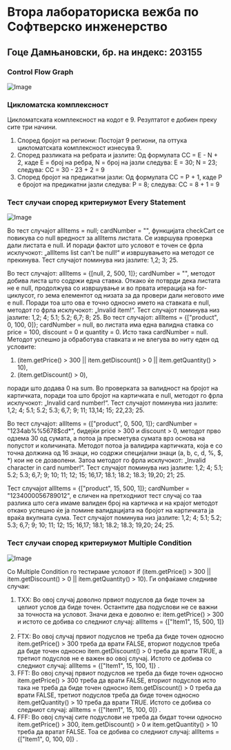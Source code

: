 # Втора лабораториска вежба по Софтверско инженерство
## Гоце Дамњановски, бр. на индекс: 203155
### Control Flow Graph
![Image](https://github.com/user-attachments/assets/007b9b7e-aa7b-4c50-a12a-b466ea00b773)
### Цикломатска комплексност
Цикломатската комплексност на кодот е 9. Резултатот е добиен преку сите три начини.
1. Според бројот на региони: Постојат 9 региони, па оттука цикломатската комплексност изнесува 9.
2. Според разликата на ребрата и јазлите: Од формулата CC = E - N + 2, каде E = број на ребра, N = број на јазли следува:
Е = 30; N = 23; следува: CC = 30 - 23 + 2 = 9
3. Според бројот на предикатни јазли: Од формулата CC = P + 1, каде P е бројот на предикатни јазли следува:
P = 8; следува: CC = 8 + 1 = 9
### Тест случаи според критериумот Every Statement
![Image](https://github.com/user-attachments/assets/800cf4cf-8e0a-425f-a626-d742fe487b4c)

Во тест случајот allItems = null; cardNumber = "", функцијата checkCart се повикува со null вредност за allItems листата. Се извршува проверка дали листата е null. И поради фактот што условот е точен се фрла исклучокот: „allItems list can't be null!“ и извршувањето на методот се прекинува. Тест случајот поминува низ јазлите: 1,2; 3; 25.

Во тест случајот: allItems = {[null, 2, 500, 1]}; cardNumber = "", методот добива листа што содржи една ставка. Откако ќе потврди дека листата не е null, продолжува со извршување и во првата итерација на for-циклусот, го зема елементот од низата за да провери дали неговото име е null. Поради тоа што ова е точно односно името на ставката е null, методот го фрла исклучокот: „Invalid item!“. Тест случајот поминува низ јазлите: 1,2; 4; 5.1; 5.2; 6,7; 8; 25.
Во тест случајот: allItems = {["product", 0, 100, 0]}; cardNumber = null, во листата има една валидна ставка со price = 100, discount = 0 и quantity = 0. Исто така cardNumber = null. Методот успешно ја обработува ставката и не влегува во ниту еден од условите: 
1.	(item.getPrice() > 300 || item.getDiscount() > 0 || item.getQuantity() > 10),
2.	(item.getDiscount() > 0),

поради што додава 0 на sum. Во проверката за валидност на бројот на картичката, поради тоа што бројот на картичката е null, методот го фрла исклучокот: „Invalid card number!“. Тест случајот поминува низ јазлите: 1,2; 4; 5.1; 5.2; 5.3; 6,7; 9; 11; 13,14; 15; 22,23; 25.

Во тест случајот: allItems = {["product", 0, 500, 1]}; cardNumber = "1234ab%%5678$cd*", бидејќи price > 300 и discount > 0, методот прво одзема 30 од сумата, а потоа ја пресметува сумата врз основа на попустот и количината. Методот потоа ја валидира картичката, која е со точна должина од 16 знаци, но содржи специјални знаци (a, b, c, d, %, $, *) кои не се дозволени. Затоа методот го фрла исклучокот: „Invalid character in card number!“. Тест случајот поминува низ јазлите: 1,2; 4; 5.1; 5.2; 5.3; 6,7; 9; 10; 11; 12; 15; 16,17; 18.1; 18.2; 18.3; 19,20; 21; 25.

Тест случајот allItems = {["product", 15, 500, 1]}; cardNumber = "1234000056789012", е сличен на претходниот тест случај со таа разлика што сега имаме валиден број на картичка и на крајот методот откако успешно ќе ја помине валидацијата на бројот на картичката ја враќа вкупната сума. Тест случајот поминува низ јазлите: 1,2; 4; 5.1; 5.2; 5.3; 6,7; 9; 10; 11; 12; 15; 16,17; 18.1; 18.2; 18.3; 19,20; 24; 25.
### Тест случаи според критериумот Multiple Condition
![Image](https://github.com/user-attachments/assets/b058ec89-980f-4efe-bb66-a21648bd55f7)

Со Multiple Condition го тестираме условот if (item.getPrice() > 300 || item.getDiscount() > 0 || item.getQuantity() > 10). Ги опфаќаме следниве случаи:
1. ТХХ: Во овој случај доволно првиот подуслов да биде точен за целиот услов да биде точен. Остантите два подуслови не се важни за точноста на условот. Значи дека е доволно е: item.getPrice() > 300 и истото се добива со следниот случај: allItems = {["Item1", 15, 500, 1]} .
2. FТX: Во овој случај првиот подуслов не треба да биде точен односно item.getPrice() > 300 треба да врати FALSE, вториот подуслов треба да биде точен односно item.getDiscount() > 0 треба да врати TRUE, а третиот подуслов не е важен во овој случај. Истото се добива со следниот случај: allItems = {["Item1", 15, 100, 1]} .
3. FFT: Во овој случај првиот подуслов не треба да биде точен односно item.getPrice() > 300 треба да врати FALSE, вториот подуслов исто така не треба да биде точен односно item.getDiscount() > 0 треба да врати FALSE, третиот подуслов треба да биде точен односно item.getQuantity() > 10 треба да врати TRUE. Истото се добива со следниот случај: allItems = {["Item1", 15, 100, 0]} .
4. FFF: Во овој случај сите подуслови не треба да бидат точни односно item.getPrice() > 300,  item.getDiscount() > 0  и item.getQuantity() > 10  треба да вратат FALSE. Тоа се добива со следниот случај: allItems = {["Item1", 0, 100, 0]} .
